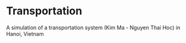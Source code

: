 # Transportation
A simulation of a transportation system (Kim Ma - Nguyen Thai Hoc) in Hanoi, Vietnam
